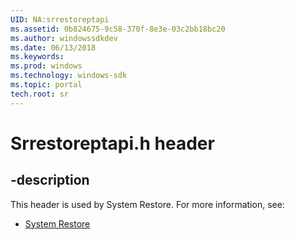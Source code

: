 ```yaml
---
UID: NA:srrestoreptapi
ms.assetid: 0b824675-9c58-370f-8e3e-03c2bb18bc20
ms.author: windowssdkdev
ms.date: 06/13/2018
ms.keywords: 
ms.prod: windows
ms.technology: windows-sdk
ms.topic: portal
tech.root: sr
---
```


# Srrestoreptapi.h header


## -description


This header is used by System Restore. For more information, see:

- [System Restore](../_sr/index.md)
